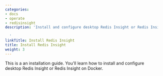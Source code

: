```yaml
---
categories:
- docs
- operate
- redisinsight
description: 'Install and configure desktop Redis Insight or Redis Insight on Docker.

  '
linkTitle: Install Redis Insight
title: Install Redis Insight
weight: 3
---
```


This is a an installation guide. You'll learn how to install and configure desktop Redis Insight or Redis Insight on Docker.
